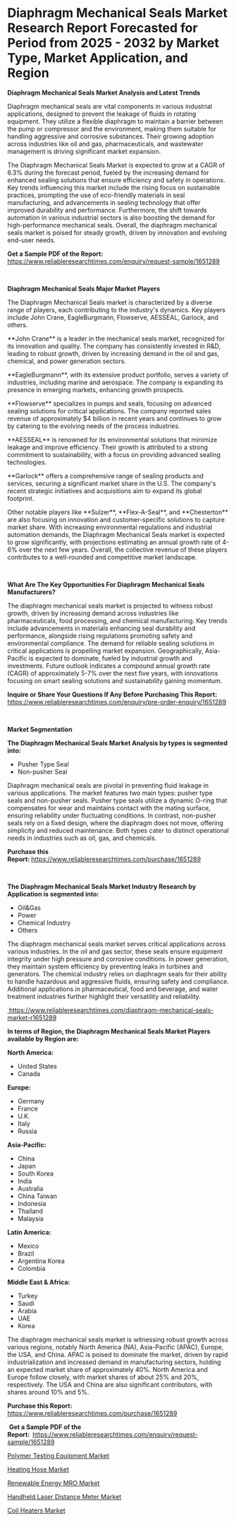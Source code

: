 <p><h1>Diaphragm Mechanical Seals Market Research Report Forecasted for Period from 2025 -  2032 by Market Type, Market Application, and Region</h1></p><p><strong>Diaphragm Mechanical Seals Market Analysis and Latest Trends</strong></p>
<p><p>Diaphragm mechanical seals are vital components in various industrial applications, designed to prevent the leakage of fluids in rotating equipment. They utilize a flexible diaphragm to maintain a barrier between the pump or compressor and the environment, making them suitable for handling aggressive and corrosive substances. Their growing adoption across industries like oil and gas, pharmaceuticals, and wastewater management is driving significant market expansion.</p><p>The Diaphragm Mechanical Seals Market is expected to grow at a CAGR of 6.3% during the forecast period, fueled by the increasing demand for enhanced sealing solutions that ensure efficiency and safety in operations. Key trends influencing this market include the rising focus on sustainable practices, prompting the use of eco-friendly materials in seal manufacturing, and advancements in sealing technology that offer improved durability and performance. Furthermore, the shift towards automation in various industrial sectors is also boosting the demand for high-performance mechanical seals. Overall, the diaphragm mechanical seals market is poised for steady growth, driven by innovation and evolving end-user needs.</p></p>
<p><strong>Get a Sample PDF of the Report:&nbsp;</strong> <a href="https://www.reliableresearchtimes.com/enquiry/request-sample/1651289?utm_campaign=2748&utm_medium=2&utm_source=Github&utm_content=ia&utm_term=23032025&utm_id=diaphragm-mechanical-seals">https://www.reliableresearchtimes.com/enquiry/request-sample/1651289</a></p>
<p>&nbsp;</p>
<p><strong>Diaphragm Mechanical Seals Major Market Players</strong></p>
<p><p>The Diaphragm Mechanical Seals market is characterized by a diverse range of players, each contributing to the industry's dynamics. Key players include John Crane, EagleBurgmann, Flowserve, AESSEAL, Garlock, and others.</p><p>**John Crane** is a leader in the mechanical seals market, recognized for its innovation and quality. The company has consistently invested in R&D, leading to robust growth, driven by increasing demand in the oil and gas, chemical, and power generation sectors.</p><p>**EagleBurgmann**, with its extensive product portfolio, serves a variety of industries, including marine and aerospace. The company is expanding its presence in emerging markets, enhancing growth prospects.</p><p>**Flowserve** specializes in pumps and seals, focusing on advanced sealing solutions for critical applications. The company reported sales revenue of approximately $4 billion in recent years and continues to grow by catering to the evolving needs of the process industries.</p><p>**AESSEAL** is renowned for its environmental solutions that minimize leakage and improve efficiency. Their growth is attributed to a strong commitment to sustainability, with a focus on providing advanced sealing technologies.</p><p>**Garlock** offers a comprehensive range of sealing products and services, securing a significant market share in the U.S. The company's recent strategic initiatives and acquisitions aim to expand its global footprint.</p><p>Other notable players like **Sulzer**, **Flex-A-Seal**, and **Chesterton** are also focusing on innovation and customer-specific solutions to capture market share. With increasing environmental regulations and industrial automation demands, the Diaphragm Mechanical Seals market is expected to grow significantly, with projections estimating an annual growth rate of 4-6% over the next few years. Overall, the collective revenue of these players contributes to a well-rounded and competitive market landscape.</p></p>
<p>&nbsp;</p>
<p><strong>What Are The Key Opportunities For Diaphragm Mechanical Seals Manufacturers?</strong></p>
<p><p>The diaphragm mechanical seals market is projected to witness robust growth, driven by increasing demand across industries like pharmaceuticals, food processing, and chemical manufacturing. Key trends include advancements in materials enhancing seal durability and performance, alongside rising regulations promoting safety and environmental compliance. The demand for reliable sealing solutions in critical applications is propelling market expansion. Geographically, Asia-Pacific is expected to dominate, fueled by industrial growth and investments. Future outlook indicates a compound annual growth rate (CAGR) of approximately 5-7% over the next five years, with innovations focusing on smart sealing solutions and sustainability gaining momentum.</p></p>
<p><strong>Inquire or Share Your Questions If Any Before Purchasing This Report:</strong> <a href="https://www.reliableresearchtimes.com/enquiry/pre-order-enquiry/1651289?utm_campaign=2748&utm_medium=2&utm_source=Github&utm_content=ia&utm_term=23032025&utm_id=diaphragm-mechanical-seals">https://www.reliableresearchtimes.com/enquiry/pre-order-enquiry/1651289</a></p>
<p>&nbsp;</p>
<p><strong>Market Segmentation</strong></p>
<p><strong>The Diaphragm Mechanical Seals Market Analysis by types is segmented into:</strong></p>
<p><ul><li>Pusher Type Seal</li><li>Non-pusher Seal</li></ul></p>
<p><p>Diaphragm mechanical seals are pivotal in preventing fluid leakage in various applications. The market features two main types: pusher type seals and non-pusher seals. Pusher type seals utilize a dynamic O-ring that compensates for wear and maintains contact with the mating surface, ensuring reliability under fluctuating conditions. In contrast, non-pusher seals rely on a fixed design, where the diaphragm does not move, offering simplicity and reduced maintenance. Both types cater to distinct operational needs in industries such as oil, gas, and chemicals.</p></p>
<p><strong>Purchase this Report:&nbsp;</strong><a href="https://www.reliableresearchtimes.com/purchase/1651289?utm_campaign=2748&utm_medium=2&utm_source=Github&utm_content=ia&utm_term=23032025&utm_id=diaphragm-mechanical-seals">https://www.reliableresearchtimes.com/purchase/1651289</a></p>
<p>&nbsp;</p>
<p><strong>The Diaphragm Mechanical Seals Market Industry Research by Application is segmented into:</strong></p>
<p><ul><li>Oil&Gas</li><li>Power</li><li>Chemical Industry</li><li>Others</li></ul></p>
<p><p>The diaphragm mechanical seals market serves critical applications across various industries. In the oil and gas sector, these seals ensure equipment integrity under high pressure and corrosive conditions. In power generation, they maintain system efficiency by preventing leaks in turbines and generators. The chemical industry relies on diaphragm seals for their ability to handle hazardous and aggressive fluids, ensuring safety and compliance. Additional applications in pharmaceutical, food and beverage, and water treatment industries further highlight their versatility and reliability.</p></p>
<p><a href="https://www.reliableresearchtimes.com/diaphragm-mechanical-seals-market-r1651289?utm_campaign=2748&utm_medium=2&utm_source=Github&utm_content=ia&utm_term=23032025&utm_id=diaphragm-mechanical-seals">&nbsp;https://www.reliableresearchtimes.com/diaphragm-mechanical-seals-market-r1651289</a></p>
<p><strong>In terms of Region, the Diaphragm Mechanical Seals Market Players available by Region are:</strong></p>
<p>
    <p> <strong> North America: </strong>
        <ul>
            <li>United States</li>
            <li>Canada</li>
        </ul>
        </p> 
    <p> <strong> Europe: </strong>
        <ul>
            <li>Germany</li>
            <li>France</li>
            <li>U.K.</li>
            <li>Italy</li>
            <li>Russia</li>
        </ul>
        </p> 
    <p> <strong> Asia-Pacific: </strong>
        <ul>
            <li>China</li>
            <li>Japan</li>
            <li>South Korea</li>
            <li>India</li>
            <li>Australia</li>
            <li>China Taiwan</li>
            <li>Indonesia</li>
            <li>Thailand</li>
            <li>Malaysia</li>
        </ul>
        </p> 
    <p> <strong> Latin America: </strong>
        <ul>
            <li>Mexico</li>
            <li>Brazil</li>
            <li>Argentina Korea</li>
            <li>Colombia</li>
        </ul>
        </p> 
    <p> <strong> Middle East & Africa: </strong>
        <ul>
            <li>Turkey</li>
            <li>Saudi</li>
            <li>Arabia</li>
            <li>UAE</li>
            <li>Korea</li>
        </ul>
    </p>
    </p>
<p><p>The diaphragm mechanical seals market is witnessing robust growth across various regions, notably North America (NA), Asia-Pacific (APAC), Europe, the USA, and China. APAC is poised to dominate the market, driven by rapid industrialization and increased demand in manufacturing sectors, holding an expected market share of approximately 40%. North America and Europe follow closely, with market shares of about 25% and 20%, respectively. The USA and China are also significant contributors, with shares around 10% and 5%.</p></p>
<p><strong>Purchase this Report: </strong><a href="https://www.reliableresearchtimes.com/purchase/1651289?utm_campaign=2748&utm_medium=2&utm_source=Github&utm_content=ia&utm_term=23032025&utm_id=diaphragm-mechanical-seals">https://www.reliableresearchtimes.com/purchase/1651289</a></p>
<p>&nbsp;<strong>Get a Sample PDF of the Report:&nbsp;&nbsp;</strong><a href="https://www.reliableresearchtimes.com/enquiry/request-sample/1651289?utm_campaign=2748&utm_medium=2&utm_source=Github&utm_content=ia&utm_term=23032025&utm_id=diaphragm-mechanical-seals">https://www.reliableresearchtimes.com/enquiry/request-sample/1651289</a></p>
<p><strong></strong></p>
<p><p><a href="https://www.linkedin.com/pulse/whats-fueling-polymer-testing-equipment-markets-growth-ijmqc?utm_campaign=2748&utm_medium=2&utm_source=Github&utm_content=ia&utm_term=23032025&utm_id=diaphragm-mechanical-seals">Polymer Testing Equipment Market</a></p><p><a href="https://www.linkedin.com/pulse/heating-hose-market-analysis-from-2025-2032-projected-growth-mlpic?utm_campaign=2748&utm_medium=2&utm_source=Github&utm_content=ia&utm_term=23032025&utm_id=diaphragm-mechanical-seals">Heating Hose Market</a></p><p><a href="https://github.com/tszkintruca/Market-Research-Report-List-1/blob/main/renewable-energy-mro-market.md?utm_campaign=2748&utm_medium=2&utm_source=Github&utm_content=ia&utm_term=23032025&utm_id=diaphragm-mechanical-seals">Renewable Energy MRO Market</a></p><p><a href="https://www.linkedin.com/pulse/factors-affecting-handheld-laser-distance-metermarket-yozuc?utm_campaign=2748&utm_medium=2&utm_source=Github&utm_content=ia&utm_term=23032025&utm_id=diaphragm-mechanical-seals">Handheld Laser Distance Meter Market</a></p><p><a href="https://www.linkedin.com/pulse/coil-heatersmarket-analysis-forecastinggrowth-drivers-opportunities-2wguf?utm_campaign=2748&utm_medium=2&utm_source=Github&utm_content=ia&utm_term=23032025&utm_id=diaphragm-mechanical-seals">Coil Heaters Market</a></p></p>